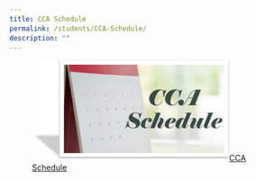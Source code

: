 ```yaml
---
title: CCA Schedule
permalink: /students/CCA-Schedule/
description: ""
---
```

<figure><a href="/files/Students/2023%20CCA%20Schedule%20and%20Deployment.pdf">
<img src="/images/Students/CCA%20Schedule.png" style="width:350px;">CCA Schedule</a></figure>